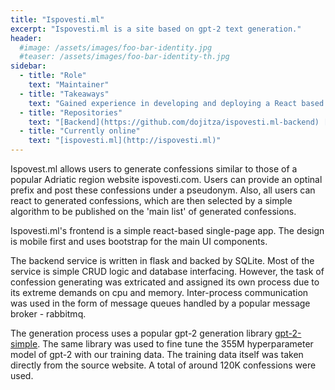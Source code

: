 ```yaml
---
title: "Ispovesti.ml"
excerpt: "Ispovesti.ml is a site based on gpt-2 text generation."
header:
  #image: /assets/images/foo-bar-identity.jpg
  #teaser: /assets/images/foo-bar-identity-th.jpg
sidebar:
  - title: "Role"
    text: "Maintainer"
  - title: "Takeaways"
    text: "Gained experience in developing and deploying a React based frontend and a python-flask based backend solution. Experimented and successfully deployed an asynchronous client-server text generation service. Used web crawling tools and gpt-2 based libraries to train a gpt-2 model on the target data."
  - title: "Repositories"
    text: "[Backend](https://github.com/dojitza/ispovesti.ml-backend) [Frontend](https://github.com/dojitza/ispovesti.ml-frontend)"
  - title: "Currently online"
    text: "[ispovesti.ml](http://ispovesti.ml)"
---
```


Ispovest.ml allows users to generate confessions similar to those of a popular Adriatic region website ispovesti.com. Users can provide an optinal prefix and post these confessions under a pseudonym. Also, all users can react to generated confessions, which are then selected by a simple algorithm to be published on the 'main list' of generated confessions.

Ispovesti.ml's frontend is a simple react-based single-page app. The design is mobile first and uses bootstrap for the main UI components.

The backend service is written in flask and backed by SQLite. Most of the service is simple CRUD logic and database interfacing. However, the task of confession generating was extricated and assigned its own process due to its extreme demands on cpu and memory. Inter-process communication was used in the form of message queues handled by a popular message broker - rabbitmq.

The generation process uses a popular gpt-2 generation library [gpt-2-simple](https://github.com/minimaxir/gpt-2-simple). The same library was used to fine tune the 355M hyperparameter model of gpt-2 with our training data. The training data itself was taken directly from the source website. A total of around 120K confessions were used.

